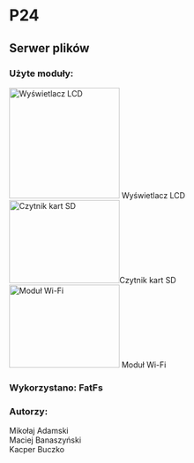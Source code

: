 # P24 <br>
## Serwer plików



### Użyte moduły: <br>
<img src="https://www.waveshare.com/media/catalog/product/cache/1/image/800x800/9df78eab33525d08d6e5fb8d27136e95/1/_/1.8inch-lcd-module-1.jpg" alt="Wyświetlacz LCD" height="200" width="200"> Wyświetlacz LCD
<img src="https://botland.com.pl/64737-thickbox_default/modul-czytnika-kart-sd.jpg" alt="Czytnik kart SD" height="150" width="200">Czytnik kart SD <br>
<img src="https://encrypted-tbn0.gstatic.com/images?q=tbn%3AANd9GcQrODIHC03dJQEg5tS9Idymq-e9rcGCxHMLznT6HVeXhJ5l8Ppxt1FAOoycvdq1aFbBsmcmbmc&usqp=CAc" alt="Moduł Wi-Fi" height="150" width="200"> Moduł Wi-Fi <br>

 ### Wykorzystano: FatFs

### Autorzy: <br>
Mikołaj Adamski <br>
Maciej Banaszyński <br>
Kacper Buczko
